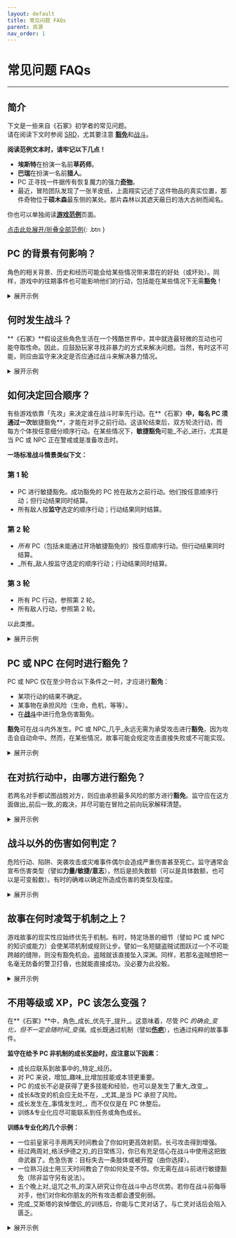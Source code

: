 ```yaml
---
layout: default
title: 常见问题 FAQs
parent: 资源
nav_order: 1
---
```


# 常见问题 FAQs
---

## 简介
下文是一些来自《石冢》初学者的常见问题。  
请在阅读下文时参阅 [SRD](/cairn-srd/)，尤其要注意 [**豁免**](/cairn-srd/#saves)和[战斗](/cairn-srd/#combat)。

**阅读范例文本时，请牢记以下几点！**
- **埃斯特**在扮演一名前**草药师**。
- **巴瑞**在扮演一名前**猎人**。
- PC 正寻找一件据传有恢复魔力的强力[**奇物**](/cairn-srd/#relics)。
- 最近，冒险团队发现了一张羊皮纸，上面翔实记述了这件物品的真实位置，那件奇物位于**硕木森**最东侧的某处。那片森林以其遮天蔽日的浩大古树而闻名。

你也可以单独阅读[**游戏范例**](/resources/example-of-play)页面。

<a href='#/' id='expAll' class='exp'>点击此处展开/折叠全部范例</a>{: .btn }

## PC 的背景有何影响？
角色的相关背景、历史和经历可能会给某些情况带来潜在的好处（或坏处）。同样，游戏中的往期事件也可能影响他们的行动，包括能在某些情况下无需**豁免**！

<details markdown="block">
  <summary>
展开示例
 </summary>

**Warden**: _"You've spent the better part of the morning cutting your way through the **Geunant Forest**, chopping past hanging vines and waist-high brambles. It is very easy to get lost here among the surrounding underbrush. To make matters worse the Sun is completely obscured by the thick overhead branches."_

**Barry**: _"Does my **Hunter** background help at all?"_

**Warden:** _"Yes, though you have to stop every few minutes to survey your surroundings; progress is slow-going as a result. You continue heading East towards your destination."_

**Warden:** _"After a few hours you exit into a small clearing in the wood, perfect for a short break. On the other end of the clearing is a small, visible path heading East. The entrance to the path is blocked by a large flowering plant sitting in a solitary sunbeam; it drips a green ichor from open, blue pods."_

**Esther**: _"As a former **Herbalist**, do I recognize this plant?"_

**Warden**: _"Yes. You also know that it is probably overgrown on account of the sunbeam drenching it in natural light."_

**Esther**: _"What do the colors tell me about the plant? Is it poisonous? What about the green ichor?"_

**Warden**: _"You observe all these things, and reckon that yes it is very likely poisonous, as the petals closely resemble that of Wolfsbane."_

**Barry**: _"All right, here's the plan: I'll climb up one of these trees above the plant and drape my blanket over it, blocking the sunlight. Hopefully that'll make the pods close up!"_

**Warden**: _"You carefully lay your sleeping blanket between to trunks, casting a shadow over the blue pods of the plant below. Immediately they begin to close, just enough to allow a careful person to squeeze around them."_

**Esther**: _"Excellent. I'm going to carefully extract one of the leaves for later use, then move on."_

**What if none of the PCs had any relevant experience or expertise?**
- Had there been no PC with the **Herbalist** background, the Warden would likely have declared the PCs ignorant of the plant's properties, and (hopefully) the players would try to learn more by asking questions and experimentation.
- If a PC had a _tangential_ background (like the **Hunter**) the Warden could let the [Fates decide](/cairn-srd/#die-of-fate) and roll 1d6. The higher the roll, the more likely the PC would know something relevant or useful.

</details>

## 何时发生战斗？
**《石冢》**假设这些角色生活在一个残酷世界中，其中就连最轻微的互动也可能夺取性命。因此，应鼓励玩家寻找非暴力的方式来解决问题。当然，有时这不可能，则应由监守来决定是否应通过战斗来解决暴力情况。

<details markdown="block">
  <summary>
展开示例
 </summary>

**Warden**: _"By late afternoon you finally break through the forest boundary. Spilling out of the treeline, you nearly step into a deep chasm splitting the forest in two. Finally, you have arrived at the **God-Slip**, a seemingly endless ravine with no bridge crossing it. Judging by the sheer rock walls on either side, climbing down would be extremely dangerous. Unfortunately, your quarry is likely located just across, where the cliffs meet the edge of the world. There is a small clearing nearby where you could set up camp, shrouded by a humongous Oak tree planted close to the chasm."_

**Esther**: _"I think we should make camp before moving out. If we have to climb into or around this chasm, I'd rather have the light on our side!"_

**Barry**: _"Definitely. I wonder what the safest way to do it would be? Backs against the ravine?"_

**Warden**: _"Yes, unless of course something comes out of it!" Who's on first watch, by the way?"_

**Esther**: _"I'll take first shift._"

**Warden**: _"You make camp and eat one of your rations. Halfway through the first shift, you hear a snapping of twigs coming from just to the West of the campsite, back towards the **Geunant Forest**. What do you do?"_

**Esther**: _"I'd like to kick my comrade awake so I'm not alone in this, quietly nodding my head towards the direction of the noise and making the symbol for silence."_

**Warden**: _"You do that, and he sits up just as a pair of horrid red eyes become visible behind the underbrush._"

**Barry**: _"What do we know about the creatures here?"_

**Warden**: _"You know that whatever creatures may be stalking this forest at night are very likely dangerous. You will likely not have time to chat with whatever is about to come out of there."_

**Esther**: _"I'm prepared to fight, then. I stand up and draw my sword, ready for whatever comes."_

</details>

## 如何决定回合顺序？
有些游戏依靠「先攻」来决定谁在战斗时率先行动。在**《石冢》**中，每名 PC 须通过一次**敏捷豁免**，才能在对手之前行动。这该轮结束后，双方轮流行动，而每方个体按任意细分顺序行动。在某些情况下，**敏捷豁免**可能_不必_进行，尤其是当 PC 或 NPC 正在警戒或是准备攻击时。

**一场标准战斗情景类似下文：**

### 第 1 轮
- PC 进行敏捷豁免。成功豁免的 PC 抢在敌方之前行动。他们按任意顺序行动；但行动结果同时结算。
- 所有敌人按**监守**选定的顺序行动；行动结果同时结算。

### 第 2 轮
- _所有_ PC（包括未能通过开场敏捷豁免的）按任意顺序行动。但行动结果同时结算。
- _所有_敌人按监守选定的顺序行动；行动结果同时结算。

### 第 3 轮
- 所有 PC 行动，参照第 2 轮。
- 所有敌人行动，参照第 2 轮。

以此类推。

<details markdown="block">
  <summary>
展开示例
 </summary>

**Warden**: _"An Elk-like creature with glowing-red eyes explodes from the darkness of the wood opposite the party's campsite. A sea of mist flows off the creature's body as it runs directly at you, **Barry**. **Esther** was at the ready, so she gets to go first."_

**Barry**: _"What about me?"_

**Warden**: _"You'll need to make a **DEX save** to see if you are able to ready yourself in time to react before the creature."_

**Barry**: _"I rolled 1d20, and the result is a 17. Ouch."_

**Warden**: _"Yes, that's a fail. **Esther** will go first, then the creature. After that you both will go again in any order you wish, then the creature, and so on."_

</details>

## PC 或 NPC 在何时进行**豁免**？
PC 或 NPC 仅在至少符合以下条件之一时，才应进行**豁免**：
- 某项行动的结果不确定。
- 某事物在承担风险（生命，危机，等等）。
- 在[**战斗**](/cairn-srd/#critical-damage)中进行危急伤害豁免。

**豁免**可在战斗内外发生。PC 或 NPC_几乎_永远无需为承受攻击进行**豁免**，因为攻击会自动命中。然而，在某些情况，故事可能会规定攻击直接失败或不可能实现。

<details markdown="block">
  <summary>
展开示例
 </summary>

**Esther**: _"Do we know anything about this creature?"_

**Warden**: _"Yes - it's a [**Blood Elk**](/resources/monsters/blood-elk/), which is a sort of killer deer born from great greed or envy. They are pretty powerful, from what you've heard."_

**Esther**: _"Spooky! In that case, I want to use my action to help drag my comrade out of the way, maybe towards that Oak tree you mentioned earlier."_

**Warden**: _"You were already standing and ready to go, so I'm going to rule that this just happens, too quickly for the creature to change its trajectory. You manage to pull **Barry** just to the East of the now-trampled campsite, close to the Oak tree located just steps away from the **God-Slip**. Now, it's the **Blood Elk's** turn. It plows through the space **Barry** once occupied, wrecking the campfire. It swings wildly around, nearly careening off the cliff-face in the process. It's eyes glow a hateful violet as it turns back towards the both of you. **Barry**, it's your turn. You should note that you have only your hip-knife for combat, as everything else is still back at the camp. Worse, the darkness has impeded your ability to see more than its flaming red eyes. Use 1d4 when rolling damage."_

**Barry**: _"Screaming, I launch my dagger straight at the creature. I roll 1d4 and the result is a 1."_

**Warden**: _"The knife flies expertly from your hand, slicing through the misty air just above the creature, landing a few feet behind it. The beast whinnies in anger, then crouches as it prepares to charge again. It's your side's turn now. Go in any order."_

**Esther**: _"I have an idea: the creature previously charged at **Barry**, right? So it seems reasonable that it would do so again. What if I tossed one end of my rope to **Barry**, and then looped it to a nearby tree? Then if it comes close enough try and trample him again, he could just... leap off the cliff? Holding the rope for support, of course."_

**Barry**: _"Uh... That sounds like a plan, I guess. Yes, let's do it!"_

**Why didn't Barry need to save in order to successfully wrap the rope around the tree?**  
On a turn, a PC can attempt any action; a **save** is only required if one of the conditions listed above are met. It seemed reasonable that **Barry** would be able to make a mad dash around the tree (which was only a few feet away) with the rope without much danger. Had he tried to run close to the **Blood Elk** or done something equally uncertain or dangerous, he would have been required to **save**.

</details>

## 在对抗行动中，由哪方进行豁免？
若两名对手都试图战胜对方，则应由承担最多风险的那方进行**豁免**。监守应在这方面做出_前后一致_的裁决，并尽可能在冒险之前向玩家解释清楚。

<details markdown="block">
   <summary>
 展开示例
  </summary>

**Warden**: _"**Esther**, you toss one end of your rope to **Barry**, who quickly loops the rope around the Oak tree, then rushes towards the cliff-face on the other side, screaming at the creature to charge at him. **Esther** takes point as a sort of ballast in case he falls. **Barry**, as you are in position to react, I'm going to allow you a sort of out of combat reaction."_

**Barry**: _"All right, if it comes near me I'd like to stand near the cliff edge, ready to leap out of the way."_

**Warden**: _"Understood. It is now the **Blood Elk's** turn, and obviously it's still very angry at you, **Barry**. Raising its devilish hooves, the beast charges towards you once again. You leap off the cliff at the last second, holding onto the rope with all your might. The **Blood Elk** attempts to halt its attack the moment it sees its target falling. It makes a **DEX save** to see if it can successfully stop. Ack, it rolled a 20, and goes tumbling off the cliff and into the vast dark below."_

**Why didn't the Blood Elk make an attack roll, as the combat rules imply?**
The attack was considered possible, but very dangerous as well. Had the creature used a ranged attack or was a trained melee attacker it would have been far less risky to attack **Barry**. Unfortunately it was a beast, and only capable of running people down with its sharp hooves.

**Why did the Blood Elk make the save instead of Barry, who was also at risk?**  
In this example, the **Blood Elk** was far more at risk than its human opponent, because:
- As an enthralled beast, it was likely not capable of creative thinking or advanced problem solving.
- One of its primary features is its relative bulk and speed, and it is likely that these properties would make a sudden stop quite difficult.
- Accordingly, there were no situational or mechanical benefits that could provide any advantage to the **Blood Elk** in this scenario.

Conversely, **Barry** was the least at risk of the two:
- As a former hunter, he had already firmly established his ability to do things of this nature.
- **Esther** had tied the rope around a tree, using herself as a ballast. This provided a clear *situational* advantage.

If **Barry** had been injured or had less time to prepare, it would be conceivable to ask for a **STR save** to see if he could hold on to the rope.

</details>

## 战斗以外的伤害如何判定？
危险行动、陷阱、突袭攻击或灾难事件偶尔会造成严重伤害甚至死亡。监守通常会宣布伤害类型（譬如**力量/敏捷/意志**），然后是损失数额（可以是具体数额，也可以是可变骰数）。有时的确难以确定所造成伤害的类型及程度。

<details markdown="block">
  <summary>
展开示例
 </summary>

**Warden**: "_After your encounter with the **Blood Elk**, you return to camp and try to catch as much sleep as they can. By daybreak both of you are awake and ready to continue on your journey."_

**Esther**: _"Right. The question is, how do we cross the **God-Slip**? Are there any bridges at our level?"_

**Warden**: _"Not that you can see. In the far North a copse of trees hugs the ravine and partially blocks your way; you'd need to explore a bit to see past them.  A few hundred meters South however you can see a small shelf jutting out from inside the ravine, probably fifty feet down. It makes a sort of "L" shape, getting pretty close to the other side. It might require a little work to shimmy onto, but it seems doable."_

**Barry**: _"I say, let's go for the shelf. Still got that rope and pitons?"_

**Esther**: _"Yeah, I don't see a better way across. Let's go."_

**Warden**: _"After a half hour's walk along the ravine, you finally arrive at a spot just above the shelf. Deep within the chasm you can see a blanket of early morning fog, and just beneath it the glitter of rushing water."_

**Barry**: _"Are there any large stones near the edge? I'd like to hammer a piton into it, then loop our rope through. I can lower myself safely into the ravine and onto the shelf."_

**Warden**: _"You find a large stone along the edge and hammer the piton into it."_

**Barry**: _"Great, I lower myself down, then light up my lantern. **Esther** will follow, I assume."_

**Warden**: _"Carefully planting your feet on the shelf, you test the rope and call up to **Esther**, who climbs down. After she has arrived safely on the shelf, you survey your surroundings. The shelf appears to zigzag down the inside of the ravine, nearly to the bottom. The sound of rushing water below fills the ravine. Do you leave the rope behind for the return journey?"_

**Esther**: _"Unfortunately, yes. I'm also going to mark our location on my map. Who knows if it'll make a difference, but just in case... OK, let's get out of here."_

**Warden**: _"You move carefully along the shelf, digging your fingers into the cliff-face for safety. After an arduous fifteen minutes, you finally arrive at a small waterfall blocking the path forward. Icy water flows down the slippery rock surface and into a small basin below. The rock wall is slick with moss here, and you will likely slip if you try to step through. What do you do?"_

**Barry**: _"Is there another way forward?"_

**Warden**: _"Not from what you can tell. You could try and climb down, but it is quite dark and likely even more dangerous."_

**Barry**: _"OK, I think I'll try my luck with the waterfall, thank you. **Esther**, can you hold on to my bag as I step through?"_

**Esther**: _"And have you take me with you? No thanks!"_

**Warden**: _"You'll have to make a **DEX save** to see if you can cross over the slick surface without slipping."_

**Barry**: _"OK, I hand **Esther** my lantern so I can use both hands.... and I rolled a 14, a fail. Damn."_

**Warden**: _"You slip and tumble down the waterfall and into the water-filled basin below, smacking your hand hard into the side of the pool at the same time. You lose 1d4 DEX damage, and you are unable to properly squeeze items in your dominant hand. It's almost completely dark, but you can still make out the light of your comrade's torch above."_

**Which Ability should non-combat damage impact?**
- If the injury affects their physical strength or health, subtract from **STR**. _This does not trigger a **critical damage save**_. **STR** is a reflection of a PC's health, and should reflect that in subtle but interesting ways: perhaps requiring a **save** where none would have been necessary before.
- If the injury impacts their ability to move, react quickly, or their fine motor skills, subtract from **DEX**. This frequently is paired with an in-fiction impact as well; broken fingers would impact a PC's ability to pick locks, for example.
- If the spirit, willpower, or determination of a PC has been impacted, subtract from **WIL**. Especially helpful to consider during magical or superficial injuries. A PC whose soul was burnt by arcane energy may need to make a **WIL** save to read Spellbooks, for example.

A few considerations:
- An injury could take on multiple facets: [**Deprivation**](/cairn-srd/#deprivation--fatigue) may accompany STR loss from poison, for instance. Provide a potential solution to overcoming the illness, as well.
- Damage should happen as a consequence of failing a **save**. Do not make players **save** after-the-fact.
- Fictional injuries are just as powerful as direct mechanical damage. **DEX** loss will have an impact on a character's reflexes and speed, but a broken leg may prevent a character from being able to move at all!

</details>

## 故事在何时凌驾于机制之上？
游戏故事的现实性应始终优先于机制。有时，特定场景的细节（譬如 PC 或 NPC 的知识或能力）会使某项机制或规则让步。譬如一名短腿盗贼试图跃过一个不可能跨越的缝隙，则没有豁免机会。盗贼就该直接坠入深渊。同样，若那名盗贼想把一名毫无防备的警卫打昏，也就能直接成功。没必要为此投骰。

<details markdown="block">
  <summary>
展开示例
 </summary>

**Barry**: _"Well, that was a bad idea! How exactly am I going to get back up? Unless... hey, how much can I see into the darkness below?"_

**Warden**: _"There isn't much light here, but something glints in the darkness beneath you. If you had more light, you could perhaps make out what it is."_

**Esther**: _"Why don't I toss him down my lantern. Does that require a roll?"_

**Warden**: _"Normally, no. But remember his hand is still somewhat injured from the fall. I'm going to say that he has to roll, since he's also the most at risk."_

**Barry**: _"I rolled a 3. Finally!"_

**Warden**: _"**Barry**, you catch it without issue. Now you get a decent view of the chasm beneath. You see a series of small waterfalls, basins and protruding shelves going all the way down to a rushing river on the bottom. There is even a narrowing of the ravine itself about 50 feet South where you could conceivably leap over to the other side!"_

**Barry**: _"Ha! I knew this was a good idea. But how do we get down there?"_

**Warden**: _"You can actually slide down the waterfall pouring out from the small pool you're already standing in... it's a short drop, so you aren't in any great danger, even with that hand of yours."_

**Esther**: _"And how exactly do I get down there, though? Wait, I've got an idea. I can see him, right? What if I were to jump..."_

**Barry**: _"...Am I supposed to catch you? With which hand, exactly?"_

**Esther**: _"Don't be ridiculous. You'll be my landing pad."_

**Warden**: _"You should know that you aren't in any terrible danger here since you're actually aiming for the pool, but that doesn't mean it's risk-free. You'll need to hold on to the wall with both hands, and it should be a bumpy ride. Something could pop loose."_

**Esther**: _"OK, my DEX isn't great, but here goes anyways... and I rolled an 13, a fail. See **Barry**? You're not the only one with bad luck around here."_

**Warden**: _"You make it, but the journey down wasn't fun. One item from your pack is knocked loose, so I'm going to roll a Fate die... hey, a lucky 5! OK, you get to choose what falls out."_

**Esther**: _"If I get to choose what I lose though... how about my remaining torch? Everything else is just too important, and we still have a lantern and oil."_

**Warden**: _"You hear the small metal shard bounce against the ravine wall, ending in a splash as it lands in the flowing water beneath."_

</details>

## 不用等级或 XP，PC 该怎么变强？
在**《石冢》**中，角色_成长_优先于_提升_。这意味着，尽管 PC _的确会_变化，但不一定会随时间_变强_。成长既通过机制（譬如[**伤疤**](/cairn-srd/#scars)），也通过纯粹的故事事件。

**监守在给予 PC 非机制的成长奖励时，应注意以下因素：**
- 成长应联系到故事中的_特定_经历。
- 对 PC 来说，增加_趣味_比增加技能或本领更重要。
- PC 的成长不必是获得了更多技能和经验，也可以是发生了重大_改变_。
- 成长&改变的机会应无处不在，_尤其_是当 PC 承担了风险。
- 成长发生在_事情发生时_，而不仅仅是在 PC 休整后。
- 训练&专业化应尽可能联系到任务或角色成长。

**训练&专业化的几个示例：**
- 一位前皇家弓手用两天时间教会了你如何更高效射箭。长弓攻击得到增强。
- 经过两周对_格沃伊德之刃_的日常练习，你已有充足信心在战斗中使用这把致命武器了。危急伤害：目标失去一条肢体或被开膛（由你选择）。
- 一位熟习战士用三天时间教会了你如何处变不惊。你无需在战斗前进行敏捷豁免（除非监守另有说法）。
- 五个晚上对_诅咒之书_的深入研究让你在战斗中占尽优势。若你在战斗前侮辱对手，他们对你和你朋友的所有攻击都会遭受削弱。
- 完成_艾斯塔的哀悼僧侣_的训练后，你能与亡灵对话了。与亡灵对话后会陷入匮乏。


<details markdown="block">
  <summary>
展开示例
 </summary>

**Warden**: _"Slowly you descend into the near-absolute darkness of the ravine. Your lantern is bright enough to allow safe travel, but also acts as a shining beacon to anyone or anything that might be down here. Fortunately it seems that you are largely alone, at least for now. Eventually the roar of the river below begins to drown out your voices."_

**Esther**: _"Ugh, I have a bad feeling about this. How far down do we have to go?"_

**Warden**: _"You're just above the riverbed, actually. Carefully placing your feet onto the slick surface, you hold your lantern high and watch as the water glitters, almost in response. You are only a few dozen feet from the shelf you saw earlier as well."_

**Esther**: _"How dangerous do we think it would be to cross that way?"_

**Warden**: _"You'll have to jump. The water rushes right beneath, so you'd have a soft landing. The current looks strong as well._

**Esther**: _"What did you mean before when you said that the river glittered as if in response? I am not prepared to deal with intelligent rivers."_

**Warden**: _"You're not totally sure, but it looked like there might be something alive in there. As a former herbalist, you already know about bioluminescent plants."_

**Barry**: _"Plants? We can handle plants. Why don't we just wade through the river here?"_

**Esther**: _"Hmm that's might be a good idea. Wait, what about hidden rocks and such?"_

**Warden**: _"You could try, certainly. There don't appear to be a lot of rocks poking out of here that you can see, either."_

**Esther**: _"I'll go first this time. You hold the lantern up with your good hand, **Barry**."_

**Barry**: _"Good call. I'll yell out if something leaps out of the river and tries to eat you, too."_

**Warden**: _"You step into the rushing river. It pulls on your legs, but otherwise you feel strong enough to cross without aide. Slowly you begin your journey; with each step you can see the colorful plants - algae, perhaps - glowing and moving in response to your footsteps. It might also just be the light."_

**Esther**: _"Uh... Can I feel them?"_

**Warden**: _"Only the wetness of the river. Perhaps a distant tickling but that could be the reeds. They seem to react to your every movement."_

**Esther**: _"Interesting. If I'm not in any danger though I think I'll press. Does our light allow us to see across the whole river yet?"_

**Warden**: _"Nearly. You are about halfway across when **Barry** sees something moving in the waters ahead. It is jet-black and sleek, like an eel. It is also around 5 feet long."_

**Barry**: _"I warn her to pull back."_

**Esther**: _"Can I outrun this thing?"_

**Warden**: _"Hmm... You'd have to make a DEX save."_

**Esther**: _"Sorry **Barry**, I want to see if I can outrun it. We'll figure out how to get you across once I'm on dry land again. OK, here goes... Yes, a 2! I charge across."_

**Warden**: _"You increase your pace dramatically, sprinting across the water in big splashes. With each leap, your foot disrupts the colorful creatures within. The water begins to roil violently around your ankles. Ahead, the eel-like creature darts away as if in response. You finally arrive at the other bank, the river's water bubbling behind you. As you leap out of the water, some of the bioluminescent substance sticks to your right ankle. Standing up on the dry ground, you seem unable to kick it off. It doesn't hurt you or anything, but feels like its been painted to your ankle."_

**Esther**: _"Damn! What does it feel like? Also, what do I see on this side of the river?"_

**Warden**: _"It feels a bit wet, but otherwise like a tattoo on your skin. Like it's a part of you. You are standing on a near-identical bank as the opposite side; you'll have to explore a bit to learn more."_

**Esther**: _"I suppose I can ignore this for now, if it isn't hurting me or anything. **Barry**, how are you going to cross these swirling eel-infested waters? Maybe off that ledge further down?"_

**Barry**: _"That works. How many torches do you have left? I don't leave you in the dark when I head down there. You could also follow me down a bit, though the light might not be perfect."_

**Esther**: _"I'm all out, unfortunately. But maybe if I follow you I can do something on this end to help you jump that ledge?"_

**Warden**: _"You march in parallel on either sides of the fast-moving river the light from **Barry's** lamp just barely illuminating your way. **Esther**, you are having an especially difficult time as you have to hug the riverbank or avoid stepping into shadows unknown."_

**Esther**: _"If I'm close to the river, I'd like to study it some more. Do I still see the swirling bioluminescent plant things?"_

**Warden**: _"Yes, and they seem to be following you. Interestingly, the light from their movement is almost enough to see into the river."_

**Barry**: _"That's good. Maybe now you can keep an eye out for any more eels? What about me? What do I see as I trod down this godforsaken ravine?"_

**Warden**: _"The walls on your side of the river narrow a bit as you get closer to the raised shelf you spied earlier; in fact you begin to feel quite squeezed-in. Fortunately you are scrawny enough to just make it to the shelf, which completely blocks your way forward."_

**Esther**: _"What can I see from my side of the river? Am I still forced to hug the riverbank?"_

**Warden**: _"The ravine isn't nearly as narrow from your end, meaning it would be easy to continue on forward from where you are, were you to move away from the light of course. But more importantly, you can see that the shelf used to extend across the river, as there is a mirrored shelf sticking out from the other side as well. There is a massive gap between, though. Perhaps it collapsed at some point in the past? Anyway, **Barry** can try and climb the shelf or enter the river and move around it. At least this time there isn't a slimy waterfall to get around!_

**Barry**: _"Assuming I can easily scale this thing, I'd say: let's go for it."_

**Warden**: _"You mount it with ease after placing your lamp on top and then pulling yourself up. Now you just have to get across."_

**Barry**: _"Quick question, what is the water like in the exact center of the river where the gap is?"_

**Warden**: _"It's a bit difficult to tell from here, but if you move closer you might get a better look. **Esther** however has been watching the river all the while, and can see that the waters within are moving quite rapidly, in a circular formation."_

**Esther**: _"These are eels right? I bet they're eels. What are my bio-friends doing right now?"_

**Warden**: _"Looking down into the waters near the shore you see that all of the bioluminescent creatures have fled, almost as if in fear of this part of the river."_

**Esther**: _"Hmm... alright, I've got a theory. **Barry**, you should hold the lantern between the gap in the "bridge" and see what happens."_

**Barry**: _"Uh, OK. I carefully walk to the middle of the river on the "bridge", then lay down, hanging my lantern over the edge - but only just. I want to be as safe as possible here."_

**Warden**: _"The moment you lower it, a slick black eel leaps into the air and snaps at the lantern with needle-like teeth. You're quick enough to save it, though. The eel splashes back into the water."_

**Barry**: _"Wow! That was scary. I'm guessing I'll need to save in order to jump across, right?"_

**Warden**: _"Unless you've got a better idea, yes."_

**Esther**: _"I have one. Hey **Barry**, why don't you extinguish that light?"_

**Barry**: _"Done. Now what?"_

**Warden**: _"You switch off the lantern. Blinking in the darkness, your eyes slowly being to adjust. Suddenly you see a light beginning to glimmer on the far-off shore where **Esther** is standing. It's her ankle; it is lit up like a candle!"_

**Esther**: _"Wait, can I make light now? Am I a human torch?"_

**Warden**: _"In complete darkness, yes. Let's hope you don't to go sneaking around in the dark anytime soon."_

**Barry**: _"Well, this is cool. So the eels like the light, right? This gives me an idea..."_

</details>


<script src="/js/expand-all.js"></script>
